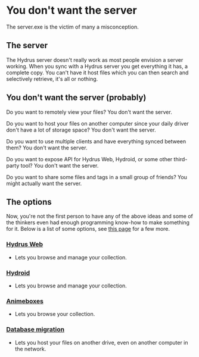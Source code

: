 # You don't want the server
The server.exe is the victim of many a misconception.

## The server
The Hydrus server doesn't really work as most people envision a server working. When you sync with a Hydrus server you get everything it has, a complete copy. You can't have it host files which you can then search and selectively retrieve, it's all or nothing.

## You don't want the server (probably)
Do you want to remotely view your files? You don't want the server.

Do you want to host your files on another computer since your daily driver don't have a lot of storage space? You don't want the server.

Do you want to use multiple clients and have everything synced between them? You don't want the server.

Do you want to expose API for Hydrus Web, Hydroid, or some other third-party tool? You don't want the server.

Do you want to share some files and tags in a small group of friends? You might actually want the server.

## The options
Now, you're not the first person to have any of the above ideas and some of the thinkers even had enough programming know-how to make something for it. Below is a list of some options, see [this page](links.md) for a few more.

### [Hydrus Web](https://github.com/floogulinc/hydrus-web)
 - Lets you browse and manage your collection.

### [Hydroid](https://github.com/thatfuckingbird/hydroid)
 - Lets you browse and manage your collection.

### [Animeboxes](https://www.animebox.es/)
 - Lets you browse your collection.

### [Database migration](https://hydrusnetwork.github.io/hydrus/help/database_migration.html)
 - Lets you host your files on another drive, even on another computer in the network.
